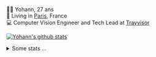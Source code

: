 <p>
  👨🏻 <bold>Yohann</bold>, 27 ans<br/>
  💼 Living in <a href="https://www.google.com/maps?q=paris">Paris</a>, France<br/>
  💻 Computer Vision Engineer and Tech Lead at <a href="https://trayvisor.com/">Trayvisor</a><br/>
</p>

<a href="https://github.com/anuraghazra/github-readme-stats"><img align="center" src="https://github-readme-stats-go94hl40s-yohann84l.vercel.app//api?username=yohann84L&show_icons=true&include_all_commits=true" alt="Yohann's github stats" /> </a>


<details>
  <summary>Some stats ...</summary><br/>
  

<!--START_SECTION:waka-->
![Code Time](http://img.shields.io/badge/Code%20Time-1%2C129%20hrs%2016%20mins-blue)

![Profile Views](http://img.shields.io/badge/Profile%20Views-0-blue)

**🐱 My GitHub Data** 

> 📦 440.8 kB Used in GitHub's Storage 
 > 
> 🏆 1,027 Contributions in the Year 2024
 > 
> 🚫 Not Opted to Hire
 > 
> 📜 26 Public Repositories 
 > 
> 🔑 21 Private Repositories 
 > 
**I'm an Early 🐤** 

```text
🌞 Morning                17856 commits       ████████░░░░░░░░░░░░░░░░░   31.20 % 
🌆 Daytime                32463 commits       ██████████████░░░░░░░░░░░   56.72 % 
🌃 Evening                6768 commits        ███░░░░░░░░░░░░░░░░░░░░░░   11.82 % 
🌙 Night                  148 commits         ░░░░░░░░░░░░░░░░░░░░░░░░░   00.26 % 
```
📅 **I'm Most Productive on Wednesday** 

```text
Monday                   10544 commits       █████░░░░░░░░░░░░░░░░░░░░   18.42 % 
Tuesday                  10563 commits       █████░░░░░░░░░░░░░░░░░░░░   18.46 % 
Wednesday                12294 commits       █████░░░░░░░░░░░░░░░░░░░░   21.48 % 
Thursday                 11433 commits       █████░░░░░░░░░░░░░░░░░░░░   19.98 % 
Friday                   11251 commits       █████░░░░░░░░░░░░░░░░░░░░   19.66 % 
Saturday                 357 commits         ░░░░░░░░░░░░░░░░░░░░░░░░░   00.62 % 
Sunday                   793 commits         ░░░░░░░░░░░░░░░░░░░░░░░░░   01.39 % 
```


📊 **This Week I Spent My Time On** 

```text
🕑︎ Time Zone: Europe/Paris

💬 Programming Languages: 
Python                   1 min               █████████████████████████   100.00 % 

🔥 Editors: 
VS Code                  1 min               █████████████████████████   100.00 % 

💻 Operating System: 
Mac                      1 min               █████████████████████████   100.00 % 
```

**I Mostly Code in Python** 

```text
Python                   26 repos            ██████████████░░░░░░░░░░░   54.17 % 
Jupyter Notebook         5 repos             ███░░░░░░░░░░░░░░░░░░░░░░   10.42 % 
JavaScript               3 repos             ██░░░░░░░░░░░░░░░░░░░░░░░   06.25 % 
HTML                     2 repos             █░░░░░░░░░░░░░░░░░░░░░░░░   04.17 % 
Shell                    1 repo              █░░░░░░░░░░░░░░░░░░░░░░░░   02.08 % 
```




 Last Updated on 31/08/2024 00:39:15 UTC
<!--END_SECTION:waka-->
